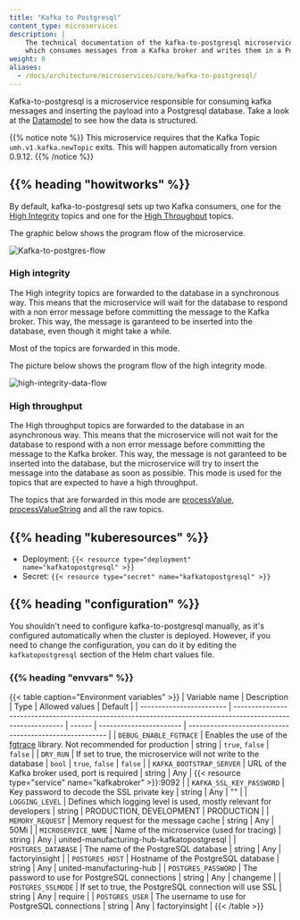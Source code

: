 ```yaml
---
title: "Kafka to Postgresql"
content_type: microservices
description: |
    The technical documentation of the kafka-to-postgresql microservice,
    which consumes messages from a Kafka broker and writes them in a PostgreSQL database.
weight: 0
aliases:
  - /docs/architecture/microservices/core/kafka-to-postgresql/
---
```


<!-- overview -->

Kafka-to-postgresql is a microservice responsible for consuming kafka messages
and inserting the payload into a Postgresql database. Take a look at the
[Datamodel](/docs/architecture/datamodel/) to see how the data is structured.

{{% notice note %}}
This microservice requires that the Kafka Topic `umh.v1.kafka.newTopic` exits. This will happen automatically from version 0.9.12.
{{% /notice %}}

## {{% heading "howitworks" %}}

By default, kafka-to-postgresql sets up two Kafka consumers, one for the
[High Integrity](#high-integrity) topics and one for the
[High Throughput](#high-throughput) topics.

The graphic below shows the program flow of the microservice.

![Kafka-to-postgres-flow](/images/kafka-to-postgresql-flow.jpg)

### High integrity

The High integrity topics are forwarded to the database in a synchronous way.
This means that the microservice will wait for the database to respond with a
non error message before committing the message to the Kafka broker.
This way, the message is garanteed to be inserted into the database, even though
it might take a while.

Most of the topics are forwarded in this mode.

The picture below shows the program flow of the high integrity mode.

![high-integrity-data-flow](/images/HICountFlow.jpg)

### High throughput

The High throughput topics are forwarded to the database in an asynchronous way.
This means that the microservice will not wait for the database to respond with
a non error message before committing the message to the Kafka broker.
This way, the message is not garanteed to be inserted into the database, but
the microservice will try to insert the message into the database as soon as
possible. This mode is used for the topics that are expected to have a high
throughput.

The topics that are forwarded in this mode are [processValue](/docs/architecture/datamodel/messages/processvalue/),
[processValueString](/docs/architecture/datamodel/messages/processvaluestring/)
and all the raw topics.

<!-- body -->

## {{% heading "kuberesources" %}}

- Deployment: `{{< resource type="deployment" name="kafkatopostgresql" >}}`
- Secret: `{{< resource type="secret" name="kafkatopostgresql" >}}`

## {{% heading "configuration" %}}

You shouldn't need to configure kafka-to-postgresql manually, as it's configured
automatically when the cluster is deployed. However, if you need to change the
configuration, you can do it by editing the `kafkatopostgresql` section of the Helm
chart values file.

### {{% heading "envvars" %}}

{{< table caption="Environment variables" >}}
| Variable name            | Description                                                                                                  | Type   | Allowed values          | Default                                                 |
| ------------------------ | ------------------------------------------------------------------------------------------------------------ | ------ | ----------------------- | ------------------------------------------------------- |
| `DEBUG_ENABLE_FGTRACE`   | Enables the use of the [fgtrace](https://github.com/felixge/fgtrace) library. Not recommended for production | string | `true`, `false`         | `false`                                                 |
| `DRY_RUN`                | If set to true, the microservice will not write to the database                                              | `bool` | `true`, `false`         | `false`                                                 |
| `KAFKA_BOOTSTRAP_SERVER` | URL of the Kafka broker used, port is required                                                               | string | Any                     | {{< resource type="service" name="kafkabroker" >}}:9092 |
| `KAFKA_SSL_KEY_PASSWORD` | Key password to decode the SSL private key                                                                   | string | Any                     | ""                                                      |
| `LOGGING_LEVEL`          | Defines which logging level is used, mostly relevant for developers                                          | string | PRODUCTION, DEVELOPMENT | PRODUCTION                                              |
| `MEMORY_REQUEST`         | Memory request for the message cache                                                                         | string | Any                     | 50Mi                                                    |
| `MICROSERVICE_NAME`      | Name of the microservice (used for tracing)                                                                  | string | Any                     | united-manufacturing-hub-kafkatopostgresql              |
| `POSTGRES_DATABASE`      | The name of the PostgreSQL database                                                                          | string | Any                     | factoryinsight                                          |
| `POSTGRES_HOST`          | Hostname of the PostgreSQL database                                                                          | string | Any                     | united-manufacturing-hub                                |
| `POSTGRES_PASSWORD`      | The password to use for PostgreSQL connections                                                               | string | Any                     | changeme                                                |
| `POSTGRES_SSLMODE`       | If set to true, the PostgreSQL connection will use SSL                                                       | string | Any                     | require                                                 |
| `POSTGRES_USER`          | The username to use for PostgreSQL connections                                                               | string | Any                     | factoryinsight                                          |
{{< /table >}}

